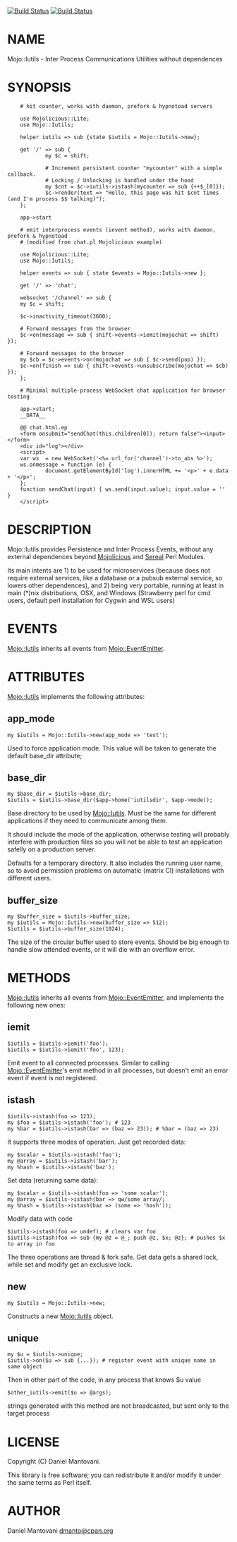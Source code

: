 [![Build Status](https://travis-ci.org/dmanto/Mojo-Iutils.svg?branch=master)](https://travis-ci.org/dmanto/Mojo-Iutils) [![Build Status](https://img.shields.io/appveyor/ci/dmanto/Mojo-Iutils/master.svg?logo=appveyor)](https://ci.appveyor.com/project/dmanto/Mojo-Iutils/branch/master)
# NAME

Mojo::Iutils - Inter Process Communications Utilities without dependences

# SYNOPSIS

        # hit counter, works with daemon, prefork & hypnotoad servers

        use Mojolicious::Lite;
        use Mojo::Iutils;

        helper iutils => sub {state $iutils = Mojo::Iutils->new};

        get '/' => sub {
                my $c = shift;

                # Increment persistent counter "mycounter" with a simple callback.
                # Locking / Unlocking is handled under the hood
                my $cnt = $c->iutils->istash(mycounter => sub {++$_[0]});
                $c->render(text => "Hello, this page was hit $cnt times (and I'm process $$ talking)");
        };

        app->start

        # emit interprocess events (ievent method), works with daemon, prefork & hypnotoad
        # (modified from chat.pl Mojolicious example)

        use Mojolicious::Lite;
        use Mojo::Iutils;
        
        helper events => sub { state $events = Mojo::Iutils->new };
        
        get '/' => 'chat';
        
        websocket '/channel' => sub {
        my $c = shift;

        $c->inactivity_timeout(3600);
        
        # Forward messages from the browser
        $c->on(message => sub { shift->events->iemit(mojochat => shift) });
        
        # Forward messages to the browser
        my $cb = $c->events->on(mojochat => sub { $c->send(pop) });
        $c->on(finish => sub { shift->events->unsubscribe(mojochat => $cb) });
        };
        
        # Minimal multiple-process WebSocket chat application for browser testing

        app->start;
        __DATA__
        
        @@ chat.html.ep
        <form onsubmit="sendChat(this.children[0]); return false"><input></form>
        <div id="log"></div>
        <script>
        var ws  = new WebSocket('<%= url_for('channel')->to_abs %>');
        ws.onmessage = function (e) {
                document.getElementById('log').innerHTML += '<p>' + e.data + '</p>';
        };
        function sendChat(input) { ws.send(input.value); input.value = '' }
        </script>

# DESCRIPTION

Mojo::Iutils provides Persistence and Inter Process Events, without any external dependences beyond
[Mojolicious](https://metacpan.org/pod/Mojolicious) and [Sereal](https://metacpan.org/pod/Sereal) Perl Modules.

Its main intents are 1) to be used for microservices (because does not require external services, 
like a database or a pubsub external service, so lowers other dependences), and 2) being very portable, running at least in
main (\*)nix distributions, OSX, and Windows (Strawberry perl for cmd users, default perl installation for Cygwin and WSL users)

# EVENTS

[Mojo::Iutils](https://metacpan.org/pod/Mojo::Iutils) inherits all events from [Mojo::EventEmitter](https://metacpan.org/pod/Mojo::EventEmitter).

# ATTRIBUTES

[Mojo::Iutils](https://metacpan.org/pod/Mojo::Iutils) implements the following attributes:

## app\_mode

    my $iutils = Mojo::Iutils->new(app_mode => 'test');

Used to force application mode. This value will be taken to generate the default base\_dir attribute;

## base\_dir

    my $base_dir = $iutils->base_dir;
    $iutils = $iutils->base_dir($app->home('iutilsdir', $app->mode));

Base directory to be used by [Mojo::Iutils](https://metacpan.org/pod/Mojo::Iutils). Must be the same for different applications if they
need to communicate among them.

It should include the mode of the application, otherwise testing will probably interfere with production
files so you will not be able to test an application safelly on a production server.

Defaults for a temporary directory. It also includes the running user name, so to avoid permission problems
on automatic (matrix CI) installations with different users.

## buffer\_size

    my $buffer_size = $iutils->buffer_size;
    my $iutils = Mojo::Iutils->new(buffer_size => 512);
    $iutils = $iutils->buffer_size(1024);

The size of the circular buffer used to store events. Should be big enough to
handle slow attended events, or it will die with an overflow error.

# METHODS

[Mojo::Iutils](https://metacpan.org/pod/Mojo::Iutils) inherits all events from [Mojo::EventEmitter](https://metacpan.org/pod/Mojo::EventEmitter), and implements the following new ones:

## iemit

    $iutils = $iutils->iemit('foo');
    $iutils = $iutils->iemit('foo', 123);

Emit event to all connected processes. Similar to calling [Mojo::EventEmitter](https://metacpan.org/pod/Mojo::EventEmitter)'s emit method
in all processes, but doesn't emit an error event if event is not registered.

## istash

    $iutils->istash(foo => 123);
    my $foo = $iutils->istash('foo'); # 123
    my %bar = $iutils->istash(bar => (baz => 23)); # %bar = (baz => 23)

It supports three modes of operation. Just get recorded data:

    my $scalar = $iutils->istash('foo');
    my @array = $iutils->istash('bar');
    my %hash = $iutils->istash('baz');

Set data (returning same data):

    my $scalar = $iutils->istash(foo => 'some scalar');
    my @array = $iutils->istash(bar => qw/some array/;
    my %hash = $iutils->istash(baz => (some => 'hash'));

Modify data with code

    $iutils->istash(foo => undef); # clears var foo
    $iutils->istash)foo => sub {my @z = @_; push @z, $x; @z}; # pushes $x to array in foo

The three operations are thread & fork safe. Get data gets a shared lock, while
set and modify get an exclusive lock.

## new

    my $iutils = Mojo::Iutils->new;

Constructs a new [Mojo::Iutils](https://metacpan.org/pod/Mojo::Iutils) object.

## unique

    my $u = $iutils->unique;
    $iutils->on($u => sub {...}); # register event with unique name in same object

Then in other part of the code, in any process that knows $u value

    $other_iutils->emit($u => @args);

strings generated with this method are not broadcasted, but sent only to the target process

# LICENSE

Copyright (C) Daniel Mantovani.

This library is free software; you can redistribute it and/or modify
it under the same terms as Perl itself.

# AUTHOR

Daniel Mantovani <dmanto@cpan.org>
